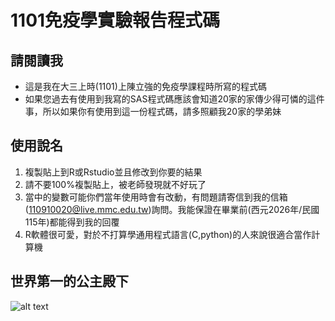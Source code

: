 # 1101免疫學實驗報告程式碼
## 請閱讀我
* 這是我在大三上時(1101)上陳立強的免疫學課程時所寫的程式碼
* 如果您過去有使用到我寫的SAS程式碼應該會知道20家的家傳少得可憐的這件事，所以如果你有使用到這一份程式碼，請多照顧我20家的學弟妹
## 使用說名
1. 複製貼上到R或Rstudio並且修改到你要的結果
2. 請不要100%複製貼上，被老師發現就不好玩了
3. 當中的變數可能你們當年使用時會有改動，有問題請寄信到我的信箱(110910020@live.mmc.edu.tw)詢問。我能保證在畢業前(西元2026年/民國115年)都能得到我的回覆
4. R軟體很可愛，對於不打算學通用程式語言(C,python)的人來說很適合當作計算機
## 世界第一的公主殿下
![alt text]([http://url/to/img.png](https://www.google.com.tw/url?sa=i&url=https%3A%2F%2Fwallpapers.com%2Fhatsune-miku-background&psig=AOvVaw2YDKlXd8NJ2DLu8C93PspJ&ust=1694162593490000&source=images&cd=vfe&opi=89978449&ved=0CBAQjRxqFwoTCIC-orOOmIEDFQAAAAAdAAAAABAE)https://www.google.com.tw/url?sa=i&url=https%3A%2F%2Fwallpapers.com%2Fhatsune-miku-background&psig=AOvVaw2YDKlXd8NJ2DLu8C93PspJ&ust=1694162593490000&source=images&cd=vfe&opi=89978449&ved=0CBAQjRxqFwoTCIC-orOOmIEDFQAAAAAdAAAAABAE)
